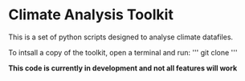 # Climate Analysis Toolkit

This is a set of python scripts designed to analyse climate datafiles.

To intsall a copy of the toolkit, open a terminal and run:
'''
git clone
'''

**This code is currently in development and not all features will work**
